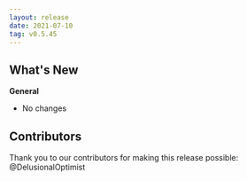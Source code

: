```yaml
---
layout: release
date: 2021-07-10
tag: v0.5.45
---
```


## What's New
**General**
* No changes

## Contributors

Thank you to our contributors for making this release possible:
@DelusionalOptimist
 
